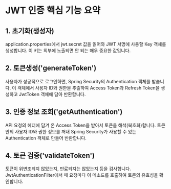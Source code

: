# JWT 인증 핵심 기능 요약
## 1. 초기화(생성자)
application.properties에서 jwt.secret 값을 읽어와 JWT 서명에 사용할 Key 객체를 생성합니다.
이 키는 외부에 노출되면 안 되는 매우 중요한 값입니다.

## 2. 토큰생성('generateToken')
사용자가 성공적으로 로그인하면, Spring Security의 Authentication 객체를 받습니다. 
이 객체에서 사용자 ID와 권한을 추출하여 Access Token과 Refresh Token을 생성하고 JwtToken 객체에 담아 반환합니다.

## 3. 인증 정보 조회('getAuthentication')
API 요청의 헤더에 담겨 온 Access Token을 받아서 토큰을 해석(복호화)합니다. 
토큰 안의 사용자 ID와 권한 정보를 꺼내 Spring Security가 사용할 수 있는 Authentication 객체로 만들어 반환합니다.

## 4. 토큰 검증('validateToken')
토큰이 위변조되지 않았는지, 만료되지는 않았는지 등을 검사합니다.        
JwtAuthenticationFilter에서 매 요청마다 이 메소드를 호출하여 토큰의 유효성을 확인합니다.
